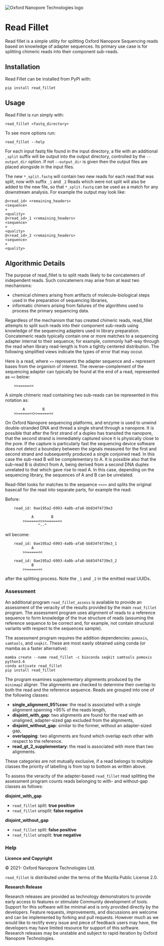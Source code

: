 ![Oxford Nanopore Technologies logo](https://github.com/nanoporetech/medaka/raw/master/images/ONT_logo_590x106.png)

# Read Fillet

Read fillet is a simple utility for splitting Oxford Nanopore Sequencing reads
based on knowledge of adapter sequences. Its primary use case is for splitting
chimeric reads into their component sub-reads.


## Installation

Read Fillet can be installed from PyPI with:

    pip install read_fillet

## Usage

Read Fillet is run simply with:

    read_fillet <fastq_directory> 

To see more options run:

    read_fillet --help

For each input fastq file found in the input directory, a file with an
additional `_split` suffix will be output into the output directory, controlled
by the `--output_dir` option. If not `--output_dir` is given then the output
files are placed alongside in the input files.

The new `*_split.fastq` will contain two new reads for each read that was
split, now with suffix `_1` and `_2` Reads which were not split will also be
added to the new file, so that `*_split.fastq` can be used as a match for any
downstream analysis. For example the output may look like:

    @<read_id> <remaining_headers>
    <sequence>
    +
    <quality>
    @<read_id>_1 <remaining_headers>
    <sequence>
    +
    <quality>
    @<read_id>_2 <remaining_headers>
    <sequence>
    +
    <quality>


## Algorithmic Details

The purpose of read_fillet is to split reads likely to be concatemers of independent
reads. Such concatemers may arise from at least two mechanisms:

* chemical chimers arising from artifacts of molecule-biological steps used in the
  preparation of sequencing libraries,
* informatic chimers arising from failures of the algorithms used to process the
  primary sequencing data.

Regardless of the mechanism that has created chimeric reads, read_fillet
attempts to split such reads into their component sub-reads using knowledge of
the sequencing adapters used in library preparation. Concatemeric reads
typically contain one or more matches to a sequencing adapter internal to their
sequence; for example, commonly half-way through the read when library
read-length is from a tightly centered distribution. The following simplified
views indicate the types of error that may occur.

Here is a read, where `>>` represents the adapter sequence and `=` represent
bases from the organism of interest. The reverse-complement of the sequencing
 adapter can typically be found at the end of a read, represented as `<<` below:

```
    >>=====<<
```

A simple chimeric read containing two sub-reads can be represented in this notation as:

```
        A        B
    >>=====<<>>=====<<
```

On Oxford Nanopore sequencing platforms, and enzyme is used to unwind double-stranded
DNA and thread a single strand through a nanopore. It is possible that after the first
strand of a duplex has transited the nanopore, that the second strand is immediately
captured since it is physically close to the pore. If the capture is particularly
fast the sequencing device software does not detect a boundary between the signals
measured for the first and second strand and subsequently produced a single conjoined
read. In this case the sub-read B will be complementary to A. It is possible also that
the sub-read B is distinct from A, being derived from a second DNA duplex unrelated
to that which gave rise to read A. In this case, depending on the sequencing library,
the sequences of A and B can be unrelated.

Read-fillet looks for matches to the sequence `<<>>` and splits the original basecall
for the read into separate parts, for example the read:

Before:
```
    read_id: 0ae195a2-6993-4a0b-afa8-bb834f4739e3

            A        B
        >>=====<<>>=====<<
               ^--^
```

wil become:
```
    read_id: 0ae195a2-6993-4a0b-afa8-bb834f4739e3_1
            A
        >>=====<<

    read_id: 0ae195a2-6993-4a0b-afa8-bb834f4739e3_2
            B
        >>=====<<
```

after the splitting process. Note the `_1` and `_2` in the emitted read UUIDs.


### Assessment

An additional program `read_fillet_assess` is available to provide
an assessment of the veracity of the results provided by the main `read_fillet`
program. The assessment program uses alignment of reads to a reference sequence
to form knowledge of the true structure of reads (assuming the reference sequence
to be correct and, for example, not contain structural variants with respect to
the sequences sample).


The assessment program requires the addition dependencies: `pomoxis`,
`samtools`, and `seqkit`. These are most easily obtained using conda (or mamba
as a faster alternative):

    mamba create --name read_fillet -c bioconda seqkit samtools pomoxis python3.6
    conda activate read_fillet
    pip install read_fillet

The program examines supplementary alignments produced by the `minimap2` aligner. The
alignments are checked to determine their overlap to both the read and the reference
sequence. Reads are grouped into one of the following classes:

* **single_alignment_95%cov**: the read is associated with a single alignment spanning >95% of the reads length,
* **disjoint_with_gap**: two alignments are found for the read with an unaligned, adapter-sized gap excluded from the alignments,
* **disjoint_without_gap**: similar to the former, without an adapter-sized gap,
* **overlapping**: two alignments are found which overlap each other with respect to the reference. 
* **read_gt_2_supplementary**: the read is associated with more than two alignments.

These categories are not mutually exclusive, if a read belongs to multiple classes the priority
of labelling is from top to bottom as written above. 

To assess the veracity of the adapter-based `read_fillet` read splitting the assessment
program counts reads belonging to with- and without-gap classes as follows:

**disjoint_with_gap**

* `read_fillet` split: **true positive**
* `read_fillet` unsplit: **false negative**

**disjoint_without_gap**

* `read_fillet` split: **false positive**
* `read_fillet` unsplit: **true negative**

### Help

**Licence and Copyright**

© 2021- Oxford Nanopore Technologies Ltd.

`read_fillet` is distributed under the terms of the Mozilla Public License 2.0.

**Research Release**

Research releases are provided as technology demonstrators to provide early
access to features or stimulate Community development of tools. Support for
this software will be minimal and is only provided directly by the developers.
Feature requests, improvements, and discussions are welcome and can be
implemented by forking and pull requests. However much as we would
like to rectify every issue and piece of feedback users may have, the
developers may have limited resource for support of this software. Research
releases may be unstable and subject to rapid iteration by Oxford Nanopore
Technologies.
